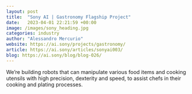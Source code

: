 ```yaml
---
layout: post
title:  "Sony AI | Gastronomy Flagship Project"
date:   2023-04-01 22:21:59 +00:00
image: /images/sony_heading.jpg
categories: industry
author: "Alessandro Mercurio"
website: https://ai.sony/projects/gastronomy/
article: https://ai.sony/articles/sonyai003/
blog: https://ai.sony/blog/blog-026/
---
```


We’re building robots that can manipulate various food items and cooking utensils with high precision, dexterity and speed, to assist chefs in their cooking and plating processes. 